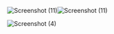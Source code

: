 ![Screenshot (11)](https://github.com/user-attachments/assets/8b1957ac-c816-4e66-a833-1e3a8b0e8d70)![Screenshot (11)](https://github.com/user-attachments/assets/ad8d0ca7-cc69-450e-9a55-80078e547f27)

![Screenshot (4)](https://github.com/user-attachments/assets/b8bb27e1-b5e5-4b86-a904-7d01dd502e74)


